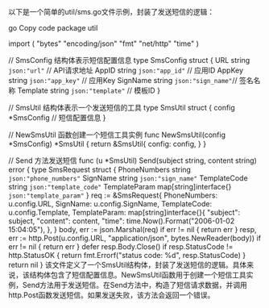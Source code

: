 以下是一个简单的util/sms.go文件示例，封装了发送短信的逻辑：

go
Copy code
package util

import (
	"bytes"
	"encoding/json"
	"fmt"
	"net/http"
	"time"
)

// SmsConfig 结构体表示短信配置信息
type SmsConfig struct {
	URL      string `json:"url"`      // API请求地址
	AppID    string `json:"app_id"`   // 应用ID
	AppKey   string `json:"app_key"`  // 应用Key
	SignName string `json:"sign_name"`// 签名名称
	Template string `json:"template"` // 模板ID
}

// SmsUtil 结构体表示一个发送短信的工具
type SmsUtil struct {
	config *SmsConfig // 短信配置信息
}

// NewSmsUtil 函数创建一个短信工具实例
func NewSmsUtil(config *SmsConfig) *SmsUtil {
	return &SmsUtil{
		config: config,
	}
}

// Send 方法发送短信
func (u *SmsUtil) Send(subject string, content string) error {
	type SmsRequest struct {
		PhoneNumbers string                 `json:"phone_numbers"`
		SignName     string                 `json:"sign_name"`
		TemplateCode string                 `json:"template_code"`
		TemplateParam map[string]interface{} `json:"template_param"`
	}
	req := &SmsRequest{
		PhoneNumbers: u.config.URL,
		SignName:     u.config.SignName,
		TemplateCode: u.config.Template,
		TemplateParam: map[string]interface{}{
			"subject": subject,
			"content": content,
			"time":    time.Now().Format("2006-01-02 15:04:05"),
		},
	}
	body, err := json.Marshal(req)
	if err != nil {
		return err
	}
	resp, err := http.Post(u.config.URL, "application/json", bytes.NewReader(body))
	if err != nil {
		return err
	}
	defer resp.Body.Close()
	if resp.StatusCode != http.StatusOK {
		return fmt.Errorf("status code: %d", resp.StatusCode)
	}
	return nil
}
该文件定义了一个SmsUtil结构体，封装了发送短信的逻辑。具体来说，该结构体包含了短信配置信息。NewSmsUtil函数用于创建一个短信工具实例，Send方法用于发送短信。在Send方法中，构造了短信请求数据，并调用http.Post函数发送短信。如果发送失败，该方法会返回一个错误。